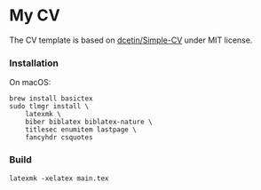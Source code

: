 # My CV
The CV template is based on [dcetin/Simple-CV] under MIT license.

[dcetin/Simple-CV]: https://github.com/dcetin/Simple-CV


### Installation
On macOS:

    brew install basictex
    sudo tlmgr install \
        latexmk \
        biber biblatex biblatex-nature \
        titlesec enumitem lastpage \
        fancyhdr csquotes


### Build

    latexmk -xelatex main.tex